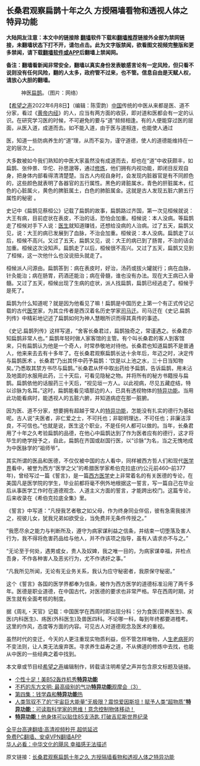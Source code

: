  <!-- 面包屑导航 --> <h2>长桑君观察扁鹊十年之久 方授隔墙看物和透视人体之特异功能</h2> <p class="notice"><b>大陆网友注意：本文中的链接除 <a href="https://github.com/bannedbook/fanqiang" >翻墙</a>软件下载和<a href="https://github.com/killgcd/justmysocks/blob/master/README.md">翻墙推荐</a>链接外全部为禁网链接，未翻墙状态下打不开，请勿点击。此为文字版禁闻，欲看图文视频完整版和更多禁闻，请下载<a href="https://github.com/bannedbook/fanqiang">翻墙软件或APP</a>后翻墙上禁闻网。</p><p>备注：翻墙看新闻非常安全，翻墙以真实身份发表敏感言论有一定风险，但只看不说则没有任何风险，翻的人太多，政府管不过来，也不管。信息自由是天赋人权，请放心大胆的翻墙。</b></p>  <div class="entry"> <figure><figcaption>神医<a href="https://www.bannedbook.org/bnews/tag/%e6%89%81%e9%b9%8a/" class="st_tag internal_tag" rel="tag" title="标签 扁鹊 下的日志">扁鹊</a>。（图片：网络）</figcaption></figure> <p>【<span class='wp_keywordlink_affiliate'><a href="https://www.soundofhope.org" title="希望之声" target="_blank">希望之声</a></span>2022年6月8日】（编辑：陈雯韵）<span class='wp_keywordlink_affiliate'><a href="https://www.bannedbook.org/" title="中国" target="_blank">中国</a></span>传统的中医从来都是医、道不分家，看过《<span class='wp_keywordlink'><a href="https://www.bannedbook.org/forum24/topic3903.html" title="《黄帝内经》" target="_blank">黄帝内经</a></span>》的人，应当有两方面的收获，即对道和医都会有一定的认识。在研究学习医的时候，不可避免的要与“道”频频相逢。有的人便能穿过医的层面，从医入道，成道而去。如不能入道，由于医与道相连，也能使人通过</p> <p>医，知道一些防病养生的“道”理，从而不妄为，谨守道德，使人的道德能维持在一定的层次上。</p> <p>大多数被如今我们熟知的中医大家虽然没有成道而去，却也在“道”中收获颇丰，如扁鹊、张仲景、华佗、孙思邈等，通过<span class='wp_keywordlink'><a href="https://www.qi-gong.me/" title="气功修炼网" target="_blank">修炼</a></span>，他们拥有内视功能，即闭目反观自身，把身体内部看得清清楚楚。当古人内视自身时，会发现内脏器官是有不同颜色的，这些颜色就表明了各器官的五行属性。黑色的肾脏属水，青色的肝脏属木，红色的心脏属火，黄色的脾脏属土，白色的肺脏属金。这就是古人发现五脏六腑五行属性的秘密 。</p> <p>史记中《扁鹊见蔡桓公》记载了扁鹊的故事，扁鹊路过齐国，第一次见桓候就说：大王有病，目前症状在表皮，不治的话，恐怕会加重。桓候说：本人没病。等扁鹊走了桓候对手下人说：<a href="https://www.bannedbook.org/bnews/tag/%e5%8c%bb%e7%94%9f/" class="st_tag internal_tag" rel="tag" title="标签 医生 下的日志">医生</a>就知道赚钱，还想给没病的人治病。过了五天，扁鹊又见，说：大王的病已发展到了血脉，不治会加重。桓候说：本人没病。扁鹊走了以后，桓候不高兴。又过了五天，扁鹊又见，说：大王的病已到了肠胃，不治的话会加重。桓候这次没知声。扁鹊走了以后，桓候很不高兴。又过了五天，扁鹊又见到了桓候，这一次他什么也没说扭头就走了。</p>  <p>桓候派人问源由。扁鹊答到：病在表皮时，好治，汤药或拔火罐就行；病在血脉，针灸能治；病在肠胃，药酒还能治；病在骨髓，谁也没有办法。现在大王病已入骨髓。又过了五天，桓候出现了生病的症状，派人找扁鹊，扁鹊已经逃走了。桓候于是死了。</p> <p>扁鹊为什么知道呢？就是因为他看见了嘛！扁鹊是中国历史上第一个有正式传记记载的古代<a href="https://www.bannedbook.org/bnews/tag/%e5%8c%bb%e5%ad%a6/" class="st_tag internal_tag" rel="tag" title="标签 医学 下的日志">医学</a>家，为其立传者是西汉着名历史学家<a href="https://www.bannedbook.org/bnews/tag/%E5%8F%B8%E9%A9%AC%E8%BF%81/" class="st_tag internal_tag" rel="tag" title="标签 司马迁 下的日志">司马迁</a>。司马迁在《史记.扁鹊列传》中精彩地记述了扁鹊如何为神人慧眼所识而得其真传的事迹。</p> <p>《史记.扁鹊列传》这样写道，“舍客长桑君过，扁鹊独奇之，常谨遇之。长桑君亦知扁鹊非常人也。” 扁鹊年轻时做人家客馆的主管。有个叫长桑君的客人到客馆来，只有扁鹊认为他是一个奇人，时常恭敬地对待他。长桑君也知道扁鹊不是普通人，他来来去去有十多年了。在长桑君观察扁鹊长达十余年后，年迈之时，决定传与扁鹊医术 。长桑君“乃出其怀中药予扁鹊：‘饮是以上池之水，三十日当知物矣。’乃悉取其禁方书尽与扁鹊。”长桑君从怀中取出药给予扁鹊，告诉扁鹊，用未沾及地面的水服用此药，三十天后，可看见隐秘之物。并将所有的秘方书籍授与扁鹊。扁鹊依他的话服药三十天后，“视见垣一方人。以此视病，尽见五藏症结，特以诊脉为名耳。”这时，扁鹊能看见墙那边的人，已具有透视物体的<span class='wp_keywordlink'><a href="https://www.qi-gong.me/gongneng/" title="特异功能" target="_blank">特异功能</a></span>。当用此功能看病时，能透视人的五脏六腑，并知道病症在那一脏腑。</p> <p>因为医、道不分家，想要拥有超越于常人的<a href="https://www.bannedbook.org/bnews/tag/%e7%89%b9%e5%bc%82%e5%8a%9f%e8%83%bd/" class="st_tag internal_tag" rel="tag" title="标签 特异功能 下的日志">特异功能</a>，怎能没有扎实的德行为基础呢。古人说“夫医者，非仁爱之士，不可托也；非聪明理达，不可任也；非廉洁淳良，不可信也。”也就是说，医生这个职业，不是任何人都可以做的。当年，长桑君用了十年之久考验扁鹊的品德，在他心中扁鹊达到了作为医者应有的德行，这才将毕生的绝学授予之，自此，扁鹊在齐国或赵国行医，以“诊脉”为名，当之无愧地成为中医脉学的“祖师爷”。</p>  <p>其实所谓的医品和医德，不仅仅被中国的古人看中，同样被西方哲人们和现代<a href="https://www.bannedbook.org/bnews/tag/%E5%8C%BB%E5%AD%A6%E7%95%8C/" class="st_tag internal_tag" rel="tag" title="标签 医学界 下的日志">医学界</a>看中，被誉为西方“医学之父”的希腊医学家希伯克拉底(约公元前460&#8211;前377年)，曾经写过一篇《誓言》，是一篇<a href="https://www.bannedbook.org/bnews/tag/%E8%A5%BF%E6%96%B9%E5%8C%BB%E5%AD%A6/" class="st_tag internal_tag" rel="tag" title="标签 西方医学 下的日志">西方医学</a>史上非常着名的有关医德的专论，在美国凡是医学院的学生，毕业前都将毫不例外地根据这一誓言，写一篇自己在毕业后从事医学工作时在道德观念、人道主义方面的誓言，才能跨出校门。这篇专论，后来收录在《希伯克拉底全集》里。</p> <p>《誓言》中写道：“凡授我艺者敬之如父母，作为终身同业伴侣，彼有急需我接济之，视彼儿女，犹我兄弟如欲受业，当免费并无条件传授之。”</p> <p>“我愿尽余之能力与判断所及，遵守为病家谋利益之信条，并结束一切堕落及害人行为，我不得将危害药品给与他人，并不作该项之指导，虽有人请求亦不与之。”</p> <p>“无论至于何处，遇男或女，贵人及奴婢，我之唯一目的，为病家谋幸福，并检点吾身，不作各种害人及恶劣行为，尤不作诱奸之事。”</p>  <p>“凡我所见所闻，无论有无业务关系，我认为应守秘密者，我原保守秘密。”</p> <p>这个《誓言》各国的医学界都奉为信条，被作为西方医学的道德标准沿用了两千多年。医德是职业道德，在中国古代，对医德的要求也非常严格。早在西周时期，对医生就有全面考核的制度。</p> <p>据《周礼・天官》记载：中国医学在西周时即出现分科：分为食医(营养医生)、疾医(内科医生)、疡医(外科医生)及兽医四科。不论哪一科，每到年终都要进稽考。这里的作风，态度等方面的内容。可见古人对道德观念及医术的重视。</p> <p>虽然时代的变迁，今天的人更注重现实物质利益，但不管怎样唯物，人<a href="https://www.bannedbook.org/bnews/tag/%E7%94%9F%E8%80%81%E7%97%85%E6%AD%BB/" class="st_tag internal_tag" rel="tag" title="标签 生老病死 下的日志">生老病死</a>的不变法则，让人类无法废弃医。寻求养生益寿之道，不从佛道的修炼中去找，也能从中医的一些经典之着中找到。</p>  <p>本文章或节目经<a href="https://www.bannedbook.org/bnews/tag/%e5%b8%8c%e6%9c%9b%e4%b9%8b%e5%a3%b0/" class="st_tag internal_tag" rel="tag" title="标签 希望之声 下的日志">希望之声</a>编辑制作，转载请注明希望之声并包含原文标题及链接。 </p> <div id="taboola-mid-1"></div>  <ul class='op-related-articles' title='相关阅读'> <li><a href='https://www.bannedbook.org/bnews/topimagenews/20220324/1709382.html' target='_blank'>个性十足！美B52轰炸机秀<b>特异功能</b></a></li> <li><a href='https://www.bannedbook.org/bnews/comments/20220319/1707168.html' target='_blank'>不朽的东方文明: 最高级别的气功<b>特异功能</b>观摩会（3）</a></li> <li><a href='https://www.bannedbook.org/bnews/bannedvideo/20220314/1704533.html' target='_blank'>第四集：钱学森和<b>特异功能</b>热</a></li> <li><a href='https://www.bannedbook.org/bnews/comments/20220204/1687922.html' target='_blank'>人类驾驭不了的“宇宙巨大能量”无极限？震惊爱因斯坦！赋予人类“超物质”<b>特异功能</b>：可读取科学家的思维！意念控制物体移动！</a></li> <li><a href='https://www.bannedbook.org/bnews/worldnews/20220130/1686146.html' target='_blank'><b>特异功能</b>！他身体可以贴住85支汤匙 打破吉尼斯世界纪录</a></li> </ul> <p class="texttj"> <a href="https://github.com/bannedbook/fanqiang/wiki/V2ray%E6%9C%BA%E5%9C%BA" target="_blank">全平台高速翻墙:高清视频秒开,超低延迟</a><br/> <a href="https://github.com/bannedbook/fanqiang/wiki/%E7%A6%81%E9%97%BB%E7%BD%91%E5%AE%89%E5%8D%93%E7%BF%BB%E5%A2%99%E6%96%B0%E9%97%BBAPP" target="_blank">免费PC翻墙、安卓VPN翻墙APP</a><br/> <a href="https://www.bannedbook.org/bnews/comments/20220220/1694796.html" target="_blank">华人必看：中华文化的飓风 幸福感无法描述</a> </p><p>原文链接：<a class="src_link"  href="https://www.soundofhope.org/post/627416" target="_blank">长桑君观察扁鹊十年之久 方授隔墙看物和透视人体之特异功能</a></p><a name='sharetosocial'></a>  <div style="margin-bottom:5px;padding-bottom:5px;clear:both"> <div id="archive-pix-1" class="banner-ads"> <!-- AuctionX Display platform tag START --> <div id="27602x728x90x621x_ADSLOT1" clicktrack="%%CLICK_URL_ESC%%"></div>  <!-- AuctionX Display platform tag END --> </div> <div id="archive-pix-2" class="banner-ads"> <!-- AuctionX Display platform tag START --> <div id="27556x300x250x621x_ADSLOT1" clicktrack="%%CLICK_URL_ESC%%" style="margin:0 auto;text-align:center"></div>  <!-- AuctionX Display platform tag END --> </div> </div>  <div id="archive-pix-1" class="banner-ads"> <!-- AuctionX Display platform tag START --> <div id="27603x728x90x621x_ADSLOT1" clicktrack="%%CLICK_URL_ESC%%"></div>  <!-- AuctionX Display platform tag END --> </div> </div><!--END ENTRY--> 